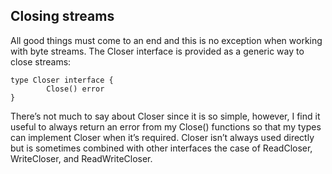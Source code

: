 ## Closing streams
All good things must come to an end and this is no exception when working with byte streams. The Closer interface is provided as a generic way to close streams:
```
type Closer interface {
        Close() error
}
```
There’s not much to say about Closer since it is so simple, however, I find it useful to always return an error from my Close() functions so that my types can implement Closer when it’s required. Closer isn’t always used directly but is sometimes combined with other interfaces the case of ReadCloser, WriteCloser, and ReadWriteCloser.